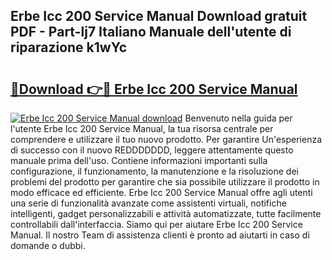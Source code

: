 ## Erbe Icc 200 Service Manual Download gratuit PDF - Part-lj7 Italiano Manuale dell'utente di riparazione k1wYc

# <h2><a href="http://dfcw4o.blite.top/?on=Erbe+Icc+200+Service+Manual">🔗Download 👉🔴 Erbe Icc 200 Service Manual</a></h2>

[![Erbe Icc 200 Service Manual download](https://i.imgur.com/lujVjoI.png)](http://dfcw4o.blite.top/?on=Erbe+Icc+200+Service+Manual)
Benvenuto nella guida per l'utente Erbe Icc 200 Service Manual, la tua risorsa centrale per comprendere e utilizzare il tuo nuovo prodotto. Per garantire Un'esperienza di successo con il nuovo REDDDDDDD, leggere attentamente questo manuale prima dell'uso. Contiene informazioni importanti sulla configurazione, il funzionamento, la manutenzione e la risoluzione dei problemi del prodotto per garantire che sia possibile utilizzare il prodotto in modo efficace ed efficiente. Erbe Icc 200 Service Manual offre agli utenti una serie di funzionalità avanzate come assistenti virtuali, notifiche intelligenti, gadget personalizzabili e attività automatizzate, tutte facilmente controllabili dall'interfaccia. Siamo qui per aiutare Erbe Icc 200 Service Manual. Il nostro Team di assistenza clienti è pronto ad aiutarti in caso di domande o dubbi.
